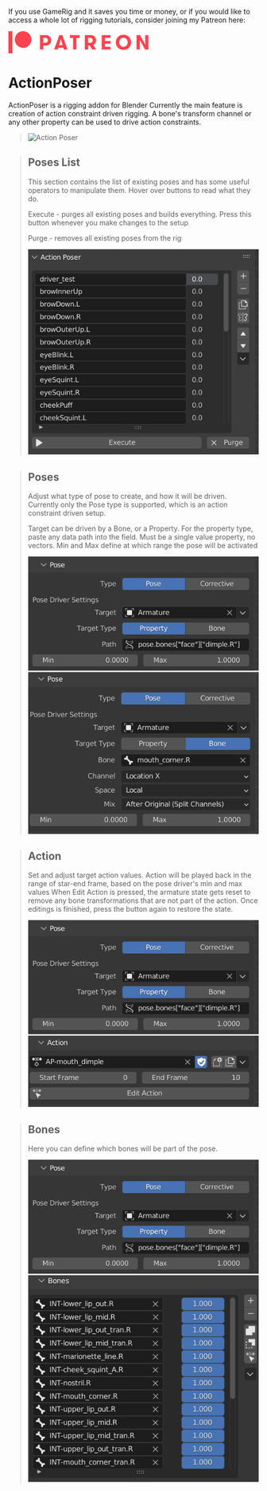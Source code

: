 If you use GameRig and it saves you time or money, or if you would like to access a whole lot of rigging tutorials, consider joining my Patreon here:

[![Patreon](images/Digital-Patreon-Logo_FieryCoral.png)](https://www.patreon.com/arminhalac)


# ActionPoser

ActionPoser is a rigging addon for Blender
Currently the main feature is creation of action constraint driven rigging.
A bone's transform channel or any other property can be used to drive action constraints.

> ![Action Poser](images/blender_XRXHmdipBF.gif)

> ## Poses List
> This section contains the list of existing poses and has some useful operators to manipulate them.
> Hover over buttons to read what they do.
> 
> Execute - purges all existing poses and builds everything. Press this button whenever you make changes to the setup
> 
> Purge - removes all existing poses from the rig
> 
> ![Pose List](images/poselist.png)


> ## Poses
> Adjust what type of pose to create, and how it will be driven.
> Currently only the Pose type is supported, which is an action constraint driven setup.
>
>Target can be driven by a Bone, or a Property. For the property type, paste any data path into the field. Must be a single value property, no vectors.
>Min and Max define at which range the pose will be activated
> 
> ![Pose List](images/pose.png) ![Pose List](images/pose2.png)


> ## Action
> Set and adjust target action values.
> Action will be played back in the range of star-end frame, based on the pose driver's min and max values
> When Edit Action is pressed, the armature state gets reset to remove any bone transformations that are not part of the action. Once editings is finished, press the button again to restore the state.
> 
> ![Pose List](images/pose.png) ![Pose List](images/action.png)


> ## Bones
> Here you can define which bones will be part of the pose.
> 
> ![Pose List](images/pose.png) ![Pose List](images/bones.png)
